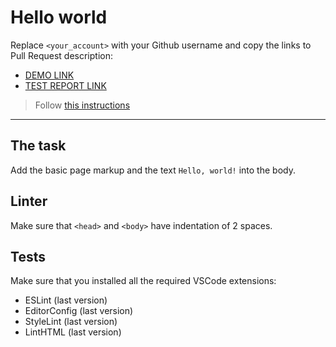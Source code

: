 # Hello world

Replace `<your_account>` with your Github username and copy the links to Pull Request description:
- [DEMO LINK](https://OlhaSheliakina.github.io/layout_hello-world/)
- [TEST REPORT LINK](https://OlhaSheliakina.github.io/layout_hello-world/report/html_report/)

> Follow [this instructions](https://mate-academy.github.io/layout_task-guideline/#how-to-solve-the-layout-tasks-on-github)
___

## The task

Add the basic page markup and the text `Hello, world!` into the body.

## Linter

Make sure that `<head>` and `<body>` have indentation of 2 spaces.

## Tests

Make sure that you installed all the required VSCode extensions:

- ESLint (last version)
- EditorConfig (last version)
- StyleLint (last version)
- LintHTML (last version)

